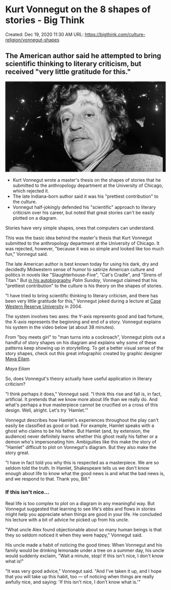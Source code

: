 # Kurt Vonnegut on the 8 shapes of stories - Big Think

Created: Dec 19, 2020 11:30 AM
URL: https://bigthink.com/culture-religion/vonnegut-shapes

## The American author said he attempted to bring scientific thinking to literary criticism, but received "very little gratitude for this."

![Kurt%20Vonnegut%20on%20the%208%20shapes%20of%20stories%20-%20Big%20Thi%20c9078a2ee2ac4f55bf63d3f52420f1f6/img.jpg](Kurt%20Vonnegut%20on%20the%208%20shapes%20of%20stories%20-%20Big%20Thi%20c9078a2ee2ac4f55bf63d3f52420f1f6/img.jpg)

- Kurt Vonnegut wrote a master's thesis on the shapes of stories that he submitted to the anthropology department at the University of Chicago, which rejected it.
- The late Indiana-born author said it was his "prettiest contribution" to the culture.
- Vonnegut half-jokingly defended his "scientific" approach to literary criticism over his career, but noted that great stories can't be easily plotted on a diagram.

Stories have very simple shapes, ones that computers can understand.

This was the basic idea behind the master's thesis that Kurt Vonnegut submitted to the anthropology department at the University of Chicago. It was rejected, however, "because it was so simple and looked like too much fun," Vonnegut said.

The late American author is best known today for using his dark, dry and decidedly Midwestern sense of humor to satirize American culture and politics in novels like "Slaughterhouse-Five", "Cat's Cradle", and "Sirens of Titan." But [in his autobiography](http://books.google.com/books?id=Zd_9o3uyoVsC&pg=PA285&dq=vonnegut+shape+story+thesis&hl=en&sa=X&ei=tasCU8yjEML-oQSXloKIBQ&ved=0CDYQ6AEwAg#v=onepage&q=vonnegut%20shape%20story%20thesis&f=false) *Palm Sunday*, Vonnegut claimed that his "prettiest contribution" to the culture is his theory on the shapes of stories.

"I have tried to bring scientific thinking to literary criticism, and there has been very little gratitude for this," Vonnegut joked during a lecture at [Case Western Reserve University](https://www.youtube.com/channel/UCQ7jir4mIfQx3_DJsmVbwqA) in 2004.

The system involves two axes: the Y-axis represents good and bad fortune, the X-axis represents the beginning and end of a story. Vonnegut explains his system in the video below (at about 38 minutes).

From "boy meets girl" to "man turns into a cockroach", Vonnegut plots out a handful of story shapes on his diagram and explains why some of these patterns keep showing up in storytelling. To get a better visual sense of the story shapes, check out this great infographic created by graphic designer [Maya Eilam](https://tenderhuman.com/about).

*Maya Eilam*

So, does Vonnegut's theory actually have useful application in literary criticism?

"I think perhaps it does," Vonnegut said. "I think this rise and fall is, in fact, artificial. It pretends that we know more about life than we really do. And what's perhaps a true masterpiece cannot be crucified on a cross of this design. Well, alright. Let's try 'Hamlet.'"

Vonnegut describes how Hamlet's experiences throughout the play can't easily be classified as good or bad. For example, Hamlet speaks with a ghost who claims to be his father. But Hamlet (and, by extension, the audience) never definitely learns whether this ghost really his father or a demon who's impersonating him. Ambiguities like this make the story of "Hamlet" difficult to plot on Vonnegut's diagram. But they also make the story great.

"I have in fact told you why this is respected as a masterpiece. We are so seldom told the truth. In Hamlet, Shakespeare tells us we don't know enough about life to know what the good news is and what the bad news is, and we respond to that. Thank you, Bill."

### If this isn't nice...

Real life is too complex to plot on a diagram in any meaningful way. But Vonnegut suggested that learning to see life's ebbs and flows in stories might help you appreciate when things are good in your life. He concluded his lecture with a bit of advice he picked up from his uncle.

"What uncle Alex found objectionable about so many human beings is that they so seldom noticed it when they were happy," Vonnegut said.

His uncle made a habit of noticing the good times: When Vonnegut and his family would be drinking lemonade under a tree on a summer day, his uncle would suddenly exclaim, "Wait a minute, stop! If this isn't nice, I don't know what is!"

"It was very good advice," Vonnegut said. "And I've taken it up, and I hope that you will take up this habit, too — of noticing when things are really awfully nice, and saying: 'If this isn't nice, I don't know what is.'"